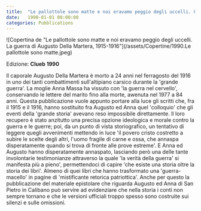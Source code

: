 ```yaml
---
title:  "Le pallottole sono matte e noi eravamo peggio degli uccelli. La guerra di Augusto Della Martera, 1915-1916."
date:   1990-01-01 00:00:00
categories: Pubblications
---
```


![Copertina de "Le pallottole sono matte e noi eravamo peggio degli uccelli. La guerra di Augusto Della Martera, 1915-1916"](/assets/Copertine/1990.Le pallottole sono matte.jpeg)

Edizione: **Clueb 1990**

Il caporale Augusto Della Martera è morto a 24 anni nel ferragosto del 1916 in uno dei tanti combattimenti sull'altipiano carsico durante la 'grande guerra'. La moglie Anna Massa ha vissuto con 'la guerra nel cervello', conservando le lettere del marito fino alla morte, awenuta nel 1977 a 84 anni. Questa pubblicazione vuole appunto portare alla luce gli scritti che, fra il 1915 e il 1916, hanno sostituito fra Augusto ed Anna quel 'colloquio' che gli eventi della 'grande storia' avevano reso impossibile direttamente. Il loro recupero è stato anzitutto una precisa opzione ideologica e morale contro la guerra e le guerre; poi, da un punto di vista storiografico, un tentativo di leggere quegli avvenimenti mettendo in luce 'il povero cristo costretto a subire le scelte degli altri, l'uomo fragile di carne e ossa, che annaspa disperatamente quando si trova di fronte alle prove estreme'. E Anna ed Augusto hanno disperatamente annaspato, lasciando però una delle tante involontarie testimonianze attraverso la quale 'la verità della guerra' si manifesta più a pieno', permettendoci di capire 'che esiste una storia oltre la storia dei libri'. Almeno di quei libri che hanno trasformato una 'guerra-macello' in pagine di 'mistificante retorica patriottica'. Anche per questo la pubblicazione del materiale epistolare che riguarda Augusto ed Anna di San Pietro in Calibano può servire ad evidenziare che nella storia i conti non sempre tornano e che le versioni ufficiali troppo spesso sono costruite sui silenzi e sulle omissioni.

